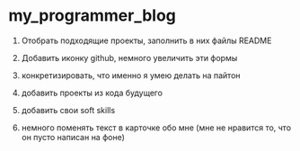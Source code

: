 # my_programmer_blog
1. Отобрать подходящие проекты, заполнить в них файлы README
2. Добавить иконку github, немного увеличить эти формы
3. конкретизировать, что именно я умею делать на пайтон
4. добавить проекты из кода будущего
5. добавить свои soft skills

6. немного поменять текст в карточке обо мне (мне не нравится то, что он пусто написан на фоне)
